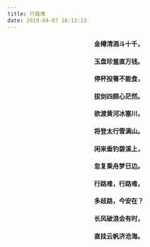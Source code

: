 ```yaml
---
title: 行路难
date: 2019-04-07 16:13:13
---
```


#### <div align=center>金樽清酒斗十千，</div>
#### <div align=center>玉盘珍羞直万钱。</div>
#### <div align=center>停杯投箸不能食，</div>
#### <div align=center>拔剑四顾心茫然。</div>
#### <div align=center>欲渡黄河冰塞川，</div>
#### <div align=center>将登太行雪满山。</div>
#### <div align=center>闲来垂钓碧溪上，</div>
#### <div align=center>忽复乘舟梦日边。</div>
#### <div align=center>行路难，行路难，</div>
#### <div align=center>多歧路，今安在？</div>
#### <div align=center>长风破浪会有时，</div>
#### <div align=center>直挂云帆济沧海。</div>